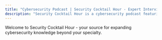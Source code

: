 ```yaml
---
title: "Cybersecurity Podcast | Security Cocktail Hour - Expert Interviews & Insights"
description: "Security Cocktail Hour is a cybersecurity podcast featuring conversations with security practitioners on data breach prevention, threat intelligence, incident response, and more. Listen now!"
---
```


Welcome to Security Cocktail Hour - your source for expanding cybersecurity knowledge beyond your specialty.
